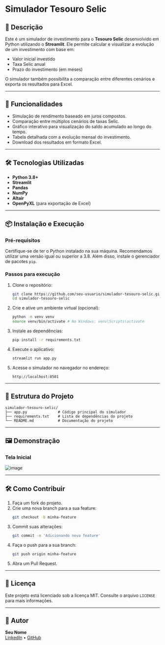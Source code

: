 # Simulador Tesouro Selic

## 📖 Descrição
Este é um simulador de investimento para o **Tesouro Selic** desenvolvido em Python utilizando o **Streamlit**. Ele permite calcular e visualizar a evolução de um investimento com base em:
- Valor inicial investido
- Taxa Selic anual
- Prazo do investimento (em meses)

O simulador também possibilita a comparação entre diferentes cenários e exporta os resultados para Excel.

---

## 🚀 Funcionalidades
- Simulação de rendimento baseado em juros compostos.
- Comparação entre múltiplos cenários de taxas Selic.
- Gráfico interativo para visualização do saldo acumulado ao longo do tempo.
- Tabela detalhada com a evolução mensal do investimento.
- Download dos resultados em formato Excel.

---

## 🛠️ Tecnologias Utilizadas
- **Python 3.8+**
- **Streamlit**
- **Pandas**
- **NumPy**
- **Altair**
- **OpenPyXL** (para exportação de Excel)

---

## 📦 Instalação e Execução

### Pré-requisitos
Certifique-se de ter o Python instalado na sua máquina. Recomendamos utilizar uma versão igual ou superior a 3.8. Além disso, instale o gerenciador de pacotes `pip`.

### Passos para execução
1. Clone o repositório:
   ```bash
   git clone https://github.com/seu-usuario/simulador-tesouro-selic.git
   cd simulador-tesouro-selic
   ```

2. Crie e ative um ambiente virtual (opcional):
   ```bash
   python -m venv venv
   source venv/bin/activate # No Windows: venv\Scripts\activate
   ```

3. Instale as dependências:
   ```bash
   pip install -r requirements.txt
   ```

4. Execute o aplicativo:
   ```bash
   streamlit run app.py
   ```

5. Acesse o simulador no navegador no endereço:
   ```
   http://localhost:8501
   ```

---

## 📂 Estrutura do Projeto
```plaintext
simulador-tesouro-selic/
├── app.py              # Código principal do simulador
├── requirements.txt    # Lista de dependências do projeto
└── README.md           # Documentação do projeto
```

---

## 🖼️ Demonstração
### Tela Inicial
![image](https://github.com/user-attachments/assets/d092bfc8-e1a2-4499-b535-8cb8ff891f7e)


---

## 🛠️ Como Contribuir
1. Faça um fork do projeto.
2. Crie uma nova branch para a sua feature:
   ```bash
   git checkout -b minha-feature
   ```
3. Commit suas alterações:
   ```bash
   git commit -m 'Adicionando nova feature'
   ```
4. Faça o push para a sua branch:
   ```bash
   git push origin minha-feature
   ```
5. Abra um Pull Request.

---

## 📜 Licença
Este projeto está licenciado sob a licença MIT. Consulte o arquivo `LICENSE` para mais informações.

---

## 👤 Autor
**Seu Nome**  
[LinkedIn](https://www.linkedin.com) • [GitHub](https://github.com/seu-usuario)
